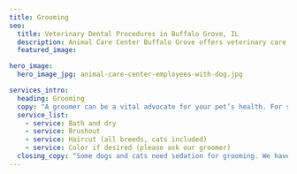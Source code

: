 ```yaml
---
title: Grooming
seo:
  title: Veterinary Dental Procedures in Buffalo Grove, IL
  description: Animal Care Center Buffalo Grove offers veterinary care & dog or cat spa grooming services such as bath, dry, brushout, haircut, trims, hair color & vet exams.
  featured_image:

hero_image:
  hero_image_jpg: animal-care-center-employees-with-dog.jpg

services_intro:
  heading: Grooming
  copy: "A groomer can be a vital advocate for your pet’s health. For some pets, grooming is a luxury. For others—with matted fur that causes skin and ear problems—grooming can be a medical necessity. We are often alerted to medical issues from our experienced groomer! During a groom with Animal Care Center of Buffalo Grove, your pet receives:"
  service_list:
    - service: Bath and dry
    - service: Brushout
    - service: Haircut (all breeds, cats included)
    - service: Color if desired (please ask our groomer)
  closing_copy: "Some dogs and cats need sedation for grooming. We have the unique ability to provide this service for our clients with anxious pets, who otherwise wouldn’t be groomed. Vaccines and exams are also allowed at the time of the groom. Have it all done in the same visit!"
---
```

